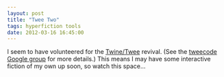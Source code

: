 ```yaml
---
layout: post
title: "Twee Two"
tags: hyperfiction tools
date: 2012-03-16 16:45:00
---
```

I seem to have volunteered for the [Twine/Twee](http://gimcrackd.com/etc/src/) revival. (See the [tweecode Google group](http://groups.google.com/group/tweecode) for more details.) This means I may have some interactive fiction of my own up soon, so watch this space...
